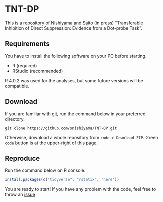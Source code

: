 # TNT-DP

This is a repository of Nishiyama and Saito (in press) "Transferable Inhibition of Direct Suppression: Evidence from a Dot-probe Task".

## Requirements

You have to install the following software on your PC before starting.

- R (required)
- RStudio (recommended)

R 4.0.2 was used for the analyses, but some future versions will be compatible.

## Download

If you are familiar with git, run the command below in your preferred directory.

```
git clone https://github.com/snishiyama/TNT-DP.git
```

Otherwise, download a whole repository from `code > Download ZIP`. Green `code` button is at the upper-right of this page.

## Reproduce

Run the command below on R console.

```r
install.packages(c("tidyverse", "rstatix", "here"))
```

You are ready to start! If you have any problem with the code, feel free to throw an [issue](https://github.com/snishiyama/TNT-DP/issues)
